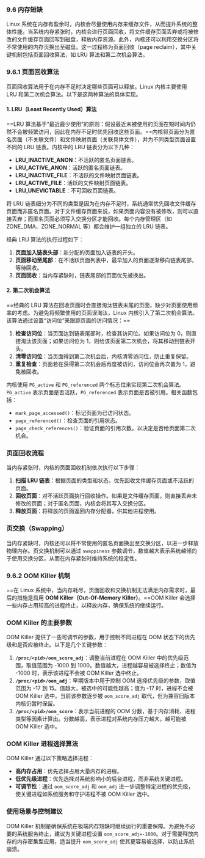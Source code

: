 ### 9.6 内存短缺

Linux 系统在内存有盈余时，内核会尽量使用内存来缓存文件，从而提升系统的整体性能。当系统内存紧张时，内核会进行页面回收，将文件缓存页面丢弃或将被修改的文件缓存页面回写到磁盘，释放内存资源。此外，内核还可以利用交换分区将不常使用的内存页换出至磁盘。这一过程称为页面回收（page reclaim），其中关键机制包括页面回收算法，如 LRU 算法和第二次机会算法。

### 9.6.1 页面回收算法

页面回收算法用于在内存不足时决定哪些页面可以释放。Linux 内核主要使用 LRU 和第二次机会算法。以下是这两种算法的具体实现。

#### 1. LRU（Least Recently Used）算法

==LRU 算法基于“最近最少使用”的原则：假设最近未被使用的页面在短时间内仍然不会被频繁访问，因此在内存不足时优先回收这些页面。==内核将页面分为匿名页面（不关联文件）和文件映射页面（关联具体文件），并为不同类型页面设置不同的 LRU 链表。内核中的 LRU 链表分为以下几种：

- **LRU_INACTIVE_ANON**：不活跃的匿名页面链表。
- **LRU_ACTIVE_ANON**：活跃的匿名页面链表。
- **LRU_INACTIVE_FILE**：不活跃的文件映射页面链表。
- **LRU_ACTIVE_FILE**：活跃的文件映射页面链表。
- **LRU_UNEVICTABLE**：不可回收页面链表。

将 LRU 链表细分为不同的类型是因为在内存不足时，系统通常优先回收文件缓存页面而非匿名页面。对于文件缓存页面来说，如果页面内容没有被修改，则可以直接丢弃；而匿名页面必须写入交换分区才能回收。每个内存管理区（如 ZONE_DMA、ZONE_NORMAL 等）都会维护一组独立的 LRU 链表。

经典 LRU 算法的执行过程如下：

1. **页面加入链表头部**：新分配的页面加入链表的开头。
2. **页面移动至尾部**：在不活跃页面列表中，最早加入的页面逐渐移向链表尾部，等待回收。
3. **页面回收**：当内存紧缺时，链表尾部的页面优先被换出。

#### 2. 第二次机会算法

==经典的 LRU 算法在回收页面时会直接淘汰链表末尾的页面，缺少对页面使用频率的考虑。为避免将频繁使用的页面误淘汰，Linux 内核引入了第二次机会算法。该算法通过设置“访问位”来跟踪页面的访问情况：==

1. **检查访问位**：当页面达到链表尾部时，检查其访问位。如果访问位为 0，则直接淘汰该页面；如果访问位为 1，则给该页面第二次机会，将其移动到链表开头。
2. **清零访问位**：当页面得到第二次机会后，内核清零访问位，防止重复保留。
3. **重复检查**：页面若在获得第二次机会后再度被访问，访问位会再次置为 1，避免被回收。

内核使用 `PG_active` 和 `PG_referenced` 两个标志位来实现第二次机会算法。`PG_active` 表示页面是否活跃，`PG_referenced` 表示页面是否被引用。相关函数包括：

- `mark_page_accessed()`：标记页面为已访问状态。
- `page_referenced()`：检查页面的引用状态。
- `page_check_references()`：验证页面的引用次数，以决定是否给页面第二次机会。

### 页面回收流程

当内存紧张时，内核的页面回收机制依次执行以下步骤：

1. **扫描 LRU 链表**：根据页面的类型和状态，优先回收文件缓存页面或不活跃的页面。
2. **回收页面**：对不活跃页面执行回收操作。如果是文件缓存页面，则直接丢弃未修改的页面；对于匿名页面，内核会将其写入交换分区。
3. **释放页面**：将释放的页面返回内存分配器，供其他进程使用。

### 页交换（Swapping）

当内存紧缺时，内核还可以将不常使用的匿名页面换出至交换分区，以进一步释放物理内存。页交换机制可以通过 `swappiness` 参数调节，数值越大表示系统越倾向于使用交换分区，从而在内存紧张时维持系统的稳定性。

### 9.6.2 OOM Killer 机制

==在 Linux 系统中，当内存耗尽，页面回收和交换机制无法满足内存需求时，最后的措施是启用 **OOM Killer（Out-Of-Memory Killer）**。==OOM Killer 会选择一些内存占用较高的进程终止，以释放内存，确保系统的继续运行。

### OOM Killer 的主要参数

OOM Killer 提供了一些可调节的参数，用于控制不同进程在 OOM 状态下的优先级和是否应被终止。以下是几个关键参数：

1. **`/proc/<pid>/oom_score_adj`**：调整当前进程在 OOM Killer 中的优先级范围，取值范围为 -1000 到 1000。数值越大，进程越容易被选择终止；数值为 -1000 时，表示该进程不会被 OOM Killer 选中终止。
2. **`/proc/<pid>/oom_adj`**：早期版本中用于控制 OOM 选择优先级的参数，取值范围为 -17 到 15。值越大，被选中的可能性越高；值为 -17 时，进程不会被 OOM Killer 选中。当前该参数逐步被 `oom_score_adj` 取代，但为兼容旧版本内核仍暂时保留。
3. **`/proc/<pid>/oom_score`**：表示当前进程的 OOM 分数，基于内存消耗、进程类型等因素计算出。分数越高，表示进程对系统内存压力越大，越可能被 OOM Killer 选中。

### OOM Killer 进程选择算法

OOM Killer 通过以下策略选择进程：

- **高内存占用**：优先选择占用大量内存的进程。
- **低优先级进程**：优先选择对系统影响小的后台进程，而非系统关键进程。
- **可调节性**：通过 `oom_score_adj` 和 `oom_adj` 进一步调整特定进程的优先级，使关键进程如系统服务和守护进程不被 OOM Killer 选中。

### 使用场景与控制建议

OOM Killer 机制是确保系统在极端内存短缺时继续运行的重要保障。为避免不必要的系统服务终止，建议为关键进程设置 `oom_score_adj=-1000`。对于需要释放内存的内存密集型应用，适当提升 `oom_score_adj` 使其更容易被选择，以防止系统崩溃。